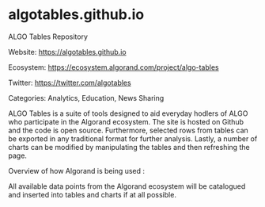 # algotables.github.io

ALGO Tables Repository

Website: https://algotables.github.io

Ecosystem: https://ecosystem.algorand.com/project/algo-tables

Twitter: https://twitter.com/algotables

Categories: Analytics, Education, News Sharing

ALGO Tables is a suite of tools designed to aid everyday hodlers of ALGO who participate in the Algorand ecosystem. The site is hosted on Github and the code is open source. Furthermore, selected rows from tables can be exported in any traditional format for further analysis. Lastly, a number of charts can be modified by manipulating the tables and then refreshing the page.

Overview of how Algorand is being used :

All available data points from the Algorand ecosystem will be catalogued and inserted into tables and charts if at all possible.